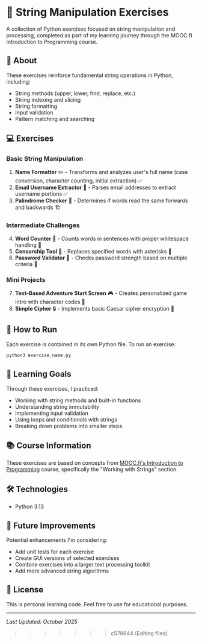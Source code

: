 # 🧵 String Manipulation Exercises

A collection of Python exercises focused on string manipulation and processing, completed as part of my learning journey through the MOOC.fi Introduction to Programming course.

## 📖 About

These exercises reinforce fundamental string operations in Python, including:
- String methods (upper, lower, find, replace, etc.)
- String indexing and slicing
- String formatting
- Input validation
- Pattern matching and searching

## 💻 Exercises

### Basic String Manipulation
1. **Name Formatter** ✏️ - Transforms and analyzes user's full name (case conversion, character counting, initial extraction) ✅
2. **Email Username Extractor** 📧 - Parses email addresses to extract username portions ✅
3. **Palindrome Checker** 🔄 - Determines if words read the same forwards and backwards 🏗

### Intermediate Challenges
4. **Word Counter** 🔢 - Counts words in sentences with proper whitespace handling 🚧 
5. **Censorship Tool** 🚫 - Replaces specified words with asterisks 🚧 
6. **Password Validator** 🔐 - Checks password strength based on multiple criteria 🚧 

### Mini Projects
7. **Text-Based Adventure Start Screen** 🎮 - Creates personalized game intro with character codes 🚧 
8. **Simple Cipher** 🔒 - Implements basic Caesar cipher encryption 🚧 

## 🚀 How to Run

Each exercise is contained in its own Python file. To run an exercise:

```bash
python3 exercise_name.py
```

## 🎯 Learning Goals

Through these exercises, I practiced:
- Working with string methods and built-in functions
- Understanding string immutability
- Implementing input validation
- Using loops and conditionals with strings
- Breaking down problems into smaller steps

## 📚 Course Information

These exercises are based on concepts from [MOOC.fi's Introduction to Programming](https://programming-25.mooc.fi/) course, specifically the "Working with Strings" section.

## 🛠️ Technologies

- Python 3.13

## 🌱 Future Improvements

Potential enhancements I'm considering:
- Add unit tests for each exercise
- Create GUI versions of selected exercises
- Combine exercises into a larger text processing toolkit
- Add more advanced string algorithms

## 📝 License

This is personal learning code. Feel free to use for educational purposes.

---

*Last Updated: October 2025*
>>>>>>> c578644 (Editing files)
